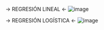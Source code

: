 -> REGRESIÓN LINEAL <-
![image](https://github.com/user-attachments/assets/4780ab5c-b02d-45f4-bcdb-2c752143f0d4)

-> REGRESIÓN LOGÍSTICA <-
![image](https://github.com/user-attachments/assets/38f74371-f2f9-4b46-842b-848e953d1a42)
